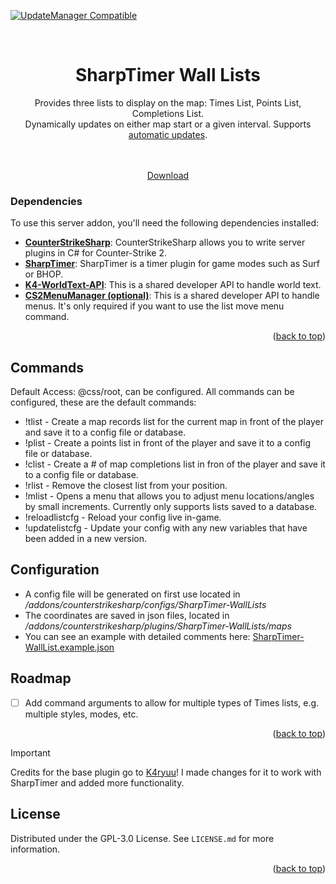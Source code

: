 <a name="readme-top"></a>
[![UpdateManager Compatible](https://img.shields.io/badge/CS2-UpdateManager-darkgreen)](https://github.com/Kandru/cs2-update-manager/)
<!-- PROJECT LOGO -->
<br />
<div align="center">
  <h1 align="center">SharpTimer Wall Lists</h1>
  <a align="center">Provides three lists to display on the map: Times List, Points List, Completions List.<br>Dynamically updates on either map start or a given interval. Supports <a href="https://github.com/Kandru/cs2-update-manager">automatic updates</a>.</a><br>
  <br>
  <img src="https://github.com/user-attachments/assets/7f91b9c2-297a-48ce-8380-c4583aaf12af" alt="" style="margin: 0;">

  <p align="center">
    <br />
    <a href="https://github.com/SharpTimer/WallLists/releases/">Download</a>
  </p>
</div>

<!-- ABOUT THE PROJECT -->

### Dependencies

To use this server addon, you'll need the following dependencies installed:

- [**CounterStrikeSharp**](https://github.com/roflmuffin/CounterStrikeSharp/releases): CounterStrikeSharp allows you to write server plugins in C# for Counter-Strike 2.
- [**SharpTimer**](https://github.com/Letaryat/poor-sharptimer): SharpTimer is a timer plugin for game modes such as Surf or BHOP.
- [**K4-WorldText-API**](https://github.com/M-archand/K4-WorldText-API/releases): This is a shared developer API to handle world text.
- [**CS2MenuManager (optional)**](https://github.com/schwarper/cs2menumanager): This is a shared developer API to handle menus. It's only required if you want to use the list move menu command.

  
<p align="right">(<a href="#readme-top">back to top</a>)</p>

<!-- COMMANDS -->

## Commands

Default Access: @css/root, can be configured.
All commands can be configured, these are the default commands:
- !tlist  - Create a map records list for the current map in front of the player and save it to a config file or database.
- !plist - Create a points list in front of the player and save it to a config file or database.
- !clist - Create a # of map completions list in fron of the player and save it to a config file or database.
- !rlist - Remove the closest list from your position.
- !mlist - Opens a menu that allows you to adjust menu locations/angles by small increments. Currently only supports lists saved to a database.
- !reloadlistcfg - Reload your config live in-game.
- !updatelistcfg - Update your config with any new variables that have been added in a new version.

<!-- CONFIG -->

## Configuration

- A config file will be generated on first use located in _/addons/counterstrikesharp/configs/SharpTimer-WallLists_
- The coordinates are saved in json files, located in _/addons/counterstrikesharp/plugins/SharpTimer-WallLists/maps_
- You can see an example with detailed comments here: [SharpTimer-WallList.example.json](https://github.com/SharpTimer/WallLists/blob/main/SharpTimer-WallLists.example.json)
<!-- ROADMAP -->

## Roadmap

- [ ] Add command arguments to allow for multiple types of Times lists, e.g. multiple styles, modes, etc.

<p align="right">(<a href="#readme-top">back to top</a>)</p>

> [!IMPORTANT]
> Credits for the base plugin go to [K4ryuu](https://github.com/K4ryuu)! I made changes for it to work with SharpTimer and added more functionality.

<!-- LICENSE -->

## License

Distributed under the GPL-3.0 License. See `LICENSE.md` for more information.

<p align="right">(<a href="#readme-top">back to top</a>)</p>
